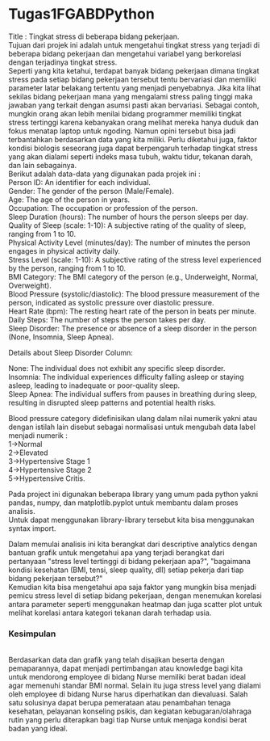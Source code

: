 # Tugas1FGABDPython
Title : Tingkat stress di beberapa bidang pekerjaan.</br>
Tujuan dari projek ini adalah untuk mengetahui tingkat stress yang terjadi di beberapa bidang pekerjaan dan mengetahui variabel yang berkorelasi dengan terjadinya tingkat stress.</br>
Seperti yang kita ketahui, terdapat banyak bidang pekerjaan dimana tingkat stress pada setiap bidang pekerjaan tersebut tentu bervariasi dan memiliki parameter latar belakang tertentu yang menjadi penyebabnya. Jika kita lihat sekilas bidang pekerjaan mana yang mengalami stress paling tinggi maka jawaban yang terkait dengan asumsi pasti akan bervariasi. Sebagai contoh, mungkin orang akan lebih menilai bidang programmer memiliki tingkat stress tertinggi karena kebanyakan orang melihat mereka hanya duduk dan fokus menatap laptop untuk ngoding. Namun opini tersebut bisa jadi terbantahkan berdasarkan data yang kita miliki. Perlu diketahui juga, faktor kondisi biologis seseorang juga dapat berpengaruh terhadap tingkat stress yang akan dialami seperti indeks masa tubuh, waktu tidur, tekanan darah, dan lain sebagainya.</br>
Berikut adalah data-data yang digunakan pada projek ini :</br>
Person ID: An identifier for each individual.</br>
Gender: The gender of the person (Male/Female).</br>
Age: The age of the person in years.</br>
Occupation: The occupation or profession of the person.</br>
Sleep Duration (hours): The number of hours the person sleeps per day.</br>
Quality of Sleep (scale: 1-10): A subjective rating of the quality of sleep, ranging from 1 to 10.</br>
Physical Activity Level (minutes/day): The number of minutes the person engages in physical activity daily.</br>
Stress Level (scale: 1-10): A subjective rating of the stress level experienced by the person, ranging from 1 to 10.</br>
BMI Category: The BMI category of the person (e.g., Underweight, Normal, Overweight).</br>
Blood Pressure (systolic/diastolic): The blood pressure measurement of the person, indicated as systolic pressure over diastolic pressure.</br>
Heart Rate (bpm): The resting heart rate of the person in beats per minute.</br>
Daily Steps: The number of steps the person takes per day.</br>
Sleep Disorder: The presence or absence of a sleep disorder in the person (None, Insomnia, Sleep Apnea).</br>

Details about Sleep Disorder Column:</br>

None: The individual does not exhibit any specific sleep disorder.</br>
Insomnia: The individual experiences difficulty falling asleep or staying asleep, leading to inadequate or poor-quality sleep.</br>
Sleep Apnea: The individual suffers from pauses in breathing during sleep, resulting in disrupted sleep patterns and potential health risks.</br>

Blood pressure category didefinisikan ulang dalam nilai numerik yakni atau dengan istilah lain disebut sebagai normalisasi untuk mengubah data label menjadi numerik :</br>
1->Normal</br>
2->Elevated</br>
3->Hypertensive Stage 1</br>
4->Hypertensive Stage 2</br>
5->Hypertensive Critis.</br>

Pada project ini digunakan beberapa library yang umum pada python yakni pandas, numpy, dan matplotlib.pyplot untuk membantu dalam proses analisis.</br>Untuk dapat menggunakan library-library tersebut kita bisa menggunakan syntax import.</br>

Dalam memulai analisis ini kita berangkat dari descriptive analytics dengan bantuan grafik untuk mengetahui apa yang terjadi berangkat dari pertanyaan "stress level tertinggi di bidang pekerjaan apa?", "bagaimana kondisi kesehatan (BMI, tensi, sleep quality, dll) setiap pekerja dari tiap bidang pekerjaan tersebut?"</br>
Kemudian kita bisa mengetahui apa saja faktor yang mungkin bisa menjadi pemicu stress level di setiap bidang pekerjaan, dengan menemukan korelasi antara parameter seperti menggunakan heatmap dan juga scatter plot untuk melihat korelasi antara kategori tekanan darah terhadap usia. </br>

<h3>Kesimpulan</h3><br>
Berdasarkan data dan grafik yang telah disajikan beserta dengan pemaparannya, dapat menjadi pertimbangan atau knowledge bagi kita untuk mendorong employee di bidang Nurse memiliki berat badan ideal agar memenuhi standar BMI normal. Selain itu juga stress level yang dialami oleh employee di bidang Nurse harus diperhatikan dan dievaluasi. Salah satu solusinya dapat berupa pemerataan atau penambahan tenaga kesehatan, pelayanan konseling psikis, dan kegiatan kebugaran/olahraga rutin yang perlu diterapkan bagi tiap Nurse untuk menjaga kondisi berat badan yang ideal.
